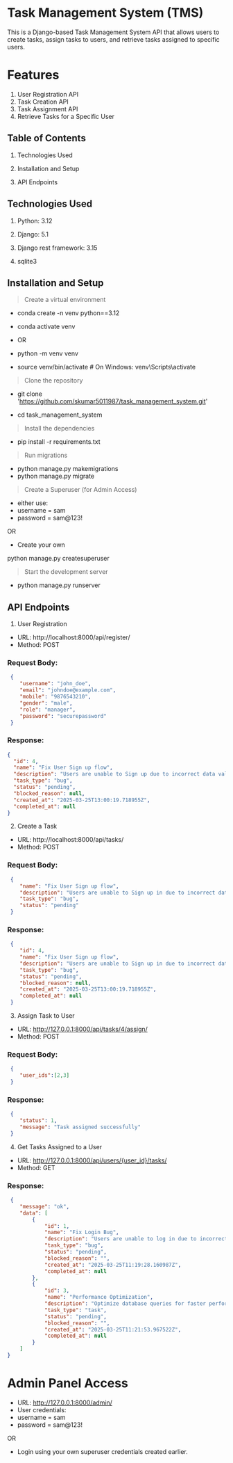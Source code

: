 # Task Management System (TMS)
 This is a Django-based Task Management System API that allows users to create tasks, assign tasks to users, and retrieve tasks assigned to specific users.

# Features
 1. User Registration API
 2. Task Creation API
 3. Task Assignment API
 4. Retrieve Tasks for a Specific User

## Table of Contents

1. Technologies Used

2. Installation and Setup

3. API Endpoints

## Technologies Used

 1. Python: 3.12

 2. Django: 5.1

 3. Django rest framework: 3.15

 4. sqlite3


## Installation and Setup

> Create a virtual environment

- conda create -n venv python==3.12

- conda activate venv

- OR

- python -m venv venv

- source venv/bin/activate # On Windows: venv\Scripts\activate


> Clone the repository

- git clone 'https://github.com/skumar5011987/task_management_system.git'

- cd task_management_system


> Install the dependencies

- pip install -r requirements.txt


> Run migrations

- python manage.py makemigrations
- python manage.py migrate

> Create a Superuser (for Admin Access)

- either use:
 - username = sam
 - password = sam@123!
 
 OR

- Create your own

 python manage.py createsuperuser


> Start the development server

- python manage.py runserver


## API Endpoints

1.  User Registration

- URL: http://localhost:8000/api/register/
- Method: POST
### Request Body:
```json
 {
    "username": "john_doe",
    "email": "johndoe@example.com",
    "mobile": "9876543210",
    "gender": "male",
    "role": "manager",
    "password": "securepassword"
 }
```

### Response:
```json
{
  "id": 4,
  "name": "Fix User Sign up flow",
  "description": "Users are unable to Sign up due to incorrect data validation.",
  "task_type": "bug",
  "status": "pending",
  "blocked_reason": null,
  "created_at": "2025-03-25T13:00:19.718955Z",
  "completed_at": null
}
```

2. Create a Task

- URL: http://localhost:8000/api/tasks/
- Method: POST
### Request Body: 
```json
 {
    "name": "Fix User Sign up flow",
    "description": "Users are unable to Sign up in due to incorrect data validation.",
    "task_type": "bug",
    "status": "pending"
 }
 ```

### Response:
```json
 {
    "id": 4,
    "name": "Fix User Sign up flow",
    "description": "Users are unable to Sign up in due to incorrect data validation.",
    "task_type": "bug",
    "status": "pending",
    "blocked_reason": null,
    "created_at": "2025-03-25T13:00:19.718955Z",
    "completed_at": null
 }
```


3. Assign Task to User

- URL: http://127.0.0.1:8000/api/tasks/4/assign/
- Method: POST
### Request Body: 
```json
 {
    "user_ids":[2,3]
 }
```

### Response:
```json
 {
    "status": 1,
    "message": "Task assigned successfully"
 }
```


4. Get Tasks Assigned to a User

- URL: http://127.0.0.1:8000/api/users/{user_id}/tasks/
- Method: GET
### Response:
```json
 {
    "message": "ok",
    "data": [
        {
            "id": 1,
            "name": "Fix Login Bug",
            "description": "Users are unable to log in due to incorrect token validation.",
            "task_type": "bug",
            "status": "pending",
            "blocked_reason": "",
            "created_at": "2025-03-25T11:19:28.160987Z",
            "completed_at": null
        },
        {
            "id": 3,
            "name": "Performance Optimization",
            "description": "Optimize database queries for faster performance.",
            "task_type": "task",
            "status": "pending",
            "blocked_reason": "",
            "created_at": "2025-03-25T11:21:53.967522Z",
            "completed_at": null
        }
    ]
}
```


# Admin Panel Access

- URL: http://127.0.0.1:8000/admin/
- User credentials:
 - username = sam
 - password = sam@123!

OR 

- Login using your own superuser credentials created earlier.

